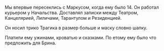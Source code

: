 Мы впервые пересеклись с Маркусом, когда ему было 14. Он работал курьером у Начальства. Доставлял записки между Театром, Канцелярией, Лиличами, Тарантулом и Резиденцией.

Он носил трико Трагика в размер больше и маску словно шапку. 

Платили ему ужинами, кроватью и сказками. По етому ему было что предложить для Брина.

